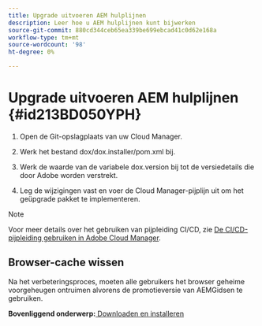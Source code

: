 ```yaml
---
title: Upgrade uitvoeren AEM hulplijnen
description: Leer hoe u AEM hulplijnen kunt bijwerken
source-git-commit: 880cd344ceb65ea339be699ebcad41c0d62e168a
workflow-type: tm+mt
source-wordcount: '98'
ht-degree: 0%

---
```


# Upgrade uitvoeren AEM hulplijnen {#id213BD050YPH}

1. Open de Git-opslagplaats van uw Cloud Manager.

1. Werk het bestand dox/dox.installer/pom.xml bij.

1. Werk de waarde van de variabele dox.version bij tot de versiedetails die door Adobe worden verstrekt.

1. Leg de wijzigingen vast en voer de Cloud Manager-pijplijn uit om het geüpgrade pakket te implementeren.


>[!NOTE]
>
> Voor meer details over het gebruiken van pijpleiding CI/CD, zie [De CI/CD-pijpleiding gebruiken in Adobe Cloud Manager](https://experienceleague.adobe.com/docs/experience-manager-learn/foundation/cloud-manager/use-the-cicd-pipeline-in-cloud-manager-for-aem.html).

## Browser-cache wissen

Na het verbeteringsproces, moeten alle gebruikers het browser geheime voorgeheugen ontruimen alvorens de promotieversie van AEMGidsen te gebruiken.

**Bovenliggend onderwerp:**[ Downloaden en installeren](download-install.md)

